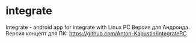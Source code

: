 # integrate
Integrate - android app for integrate with Linux PC
Версия для Андроида.
Версия концепт для ПК: https://github.com/Anton-Kapustin/integratePC
